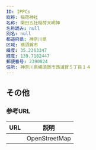 ```yaml
---
ID: IPPCs
総称: 稲荷神社
名称: 関田五社稲荷大明神
名称読み: null
別名: null
都道府県: 神奈川県
区域: 横須賀市
緯度: 35.2363347
経度: 139.7182447
郵便番号: 2390824
住所: 神奈川県横須賀市西浦賀５丁目１４
---
```


## その他

### 参考URL

| URL | 説明          |
| --- | ------------- |
|     | OpenStreetMap |
